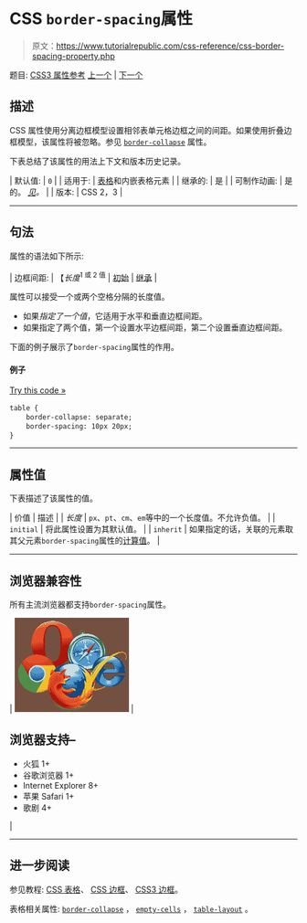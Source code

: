 # CSS `border-spacing`属性

> 原文：<https://www.tutorialrepublic.com/css-reference/css-border-spacing-property.php>

题目: [CSS3 属性参考](css3-properties.php) [上一个](css-border-right-width-property.php) | [下一个](css-border-style-property.php)

## 描述

CSS 属性使用分离边框模型设置相邻表单元格边框之间的间距。如果使用折叠边框模型，该属性将被忽略。参见 [`border-collapse`](css-border-collapse-property.php) 属性。

下表总结了该属性的用法上下文和版本历史记录。

| 默认值: | `0` |
| 适用于: | [表格](../html-tutorial/html-tables.php)和内嵌表格元素 |
| 继承的: | 是 |
| 可制作动画: | 是的。 [*见*](css-animatable-properties.php)*。* |
| 版本: | CSS 2，3 |

* * *

## 句法

属性的语法如下所示:

| 边框间距: | 【*长度*<sup>1 或 2 值</sup> &#124; [初始](../definitions.php#initial) &#124; [继承](../definitions.php#inherit) |

属性可以接受一个或两个空格分隔的长度值。

*   如果*指定了一个值*，它适用于水平和垂直边框间距。
*   如果指定了两个值，第一个设置水平边框间距，第二个设置垂直边框间距。

下面的例子展示了`border-spacing`属性的作用。

#### 例子

[Try this code »](../codelab.php?topic=css&file=border-spacing-property "Try this code using online Editor")

```
table {
    border-collapse: separate;
    border-spacing: 10px 20px;
}
```

* * *

## 属性值

下表描述了该属性的值。

| 价值 | 描述 |
| *长度* | `px`、`pt`、`cm`、`em`等中的一个长度值。不允许负值。 |
| `initial` | 将此属性设置为其默认值。 |
| `inherit` | 如果指定的话，关联的元素取其父元素`border-spacing`属性的[计算值](../definitions.php#computed-value)。 |

* * *

## 浏览器兼容性

所有主流浏览器都支持`border-spacing`属性。

| ![Browsers Icon](img/e9331123c77668c1832e541c2fca1002.png) | 

## 浏览器支持–

*   火狐 1+
*   谷歌浏览器 1+
*   Internet Explorer 8+
*   苹果 Safari 1+
*   歌剧 4+

 |

* * *

## 进一步阅读

参见教程: [CSS 表格](../css-tutorial/css-tables.php)、 [CSS 边框](../css-tutorial/css-border.php)、 [CSS3 边框](../css-tutorial/css3-border.php)。

表格相关属性: [`border-collapse`](css-border-collapse-property.php) ， [`empty-cells`](css-empty-cells-property.php) ， [`table-layout`](css-table-layout-property.php) 。